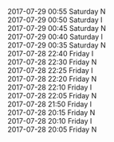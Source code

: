 2017-07-29 00:55 Saturday  N  
2017-07-29 00:50 Saturday  I  
2017-07-29 00:45 Saturday  N  
2017-07-29 00:40 Saturday  I  
2017-07-29 00:35 Saturday  N  
2017-07-28 22:40 Friday  I  
2017-07-28 22:30 Friday  N  
2017-07-28 22:25 Friday  I  
2017-07-28 22:20 Friday  N  
2017-07-28 22:10 Friday  I  
2017-07-28 22:05 Friday  N  
2017-07-28 21:50 Friday  I  
2017-07-28 20:15 Friday  N  
2017-07-28 20:10 Friday  I  
2017-07-28 20:05 Friday  N  
